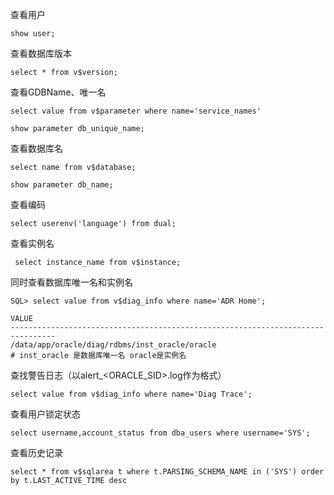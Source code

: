 查看用户

`show user; `

查看数据库版本

`select * from v$version;`

查看GDBName、唯一名

`select value from v$parameter where name='service_names'`

`show parameter db_unique_name;`

查看数据库名

 `select name from v$database;`

`show parameter db_name;`

查看编码 

`select userenv('language') from dual;`

查看实例名

` select instance_name from v$instance;`

同时查看数据库唯一名和实例名

```shell
SQL> select value from v$diag_info where name='ADR Home';

VALUE
--------------------------------------------------------------------------------
/data/app/oracle/diag/rdbms/inst_oracle/oracle
# inst_oracle 是数据库唯一名 oracle是实例名

```

查找警告日志（以alert_<ORACLE_SID>.log作为格式）

`select value from v$diag_info where name='Diag Trace';`

查看用户锁定状态

`select username,account_status from dba_users where username='SYS';`

查看历史记录

`select * from v$sqlarea t where t.PARSING_SCHEMA_NAME in ('SYS') order by t.LAST_ACTIVE_TIME desc`